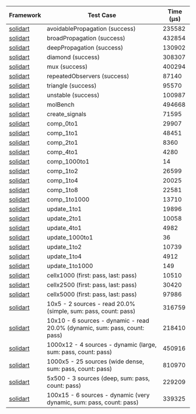 | Framework | Test Case | Time (μs) |
| --- | --- | --- |
| [solidart](https://github.com/nank1ro/solidart) | avoidablePropagation (success) | 235582 |
| [solidart](https://github.com/nank1ro/solidart) | broadPropagation (success) | 432854 |
| [solidart](https://github.com/nank1ro/solidart) | deepPropagation (success) | 130902 |
| [solidart](https://github.com/nank1ro/solidart) | diamond (success) | 308307 |
| [solidart](https://github.com/nank1ro/solidart) | mux (success) | 400294 |
| [solidart](https://github.com/nank1ro/solidart) | repeatedObservers (success) | 87140 |
| [solidart](https://github.com/nank1ro/solidart) | triangle (success) | 95570 |
| [solidart](https://github.com/nank1ro/solidart) | unstable (success) | 100987 |
| [solidart](https://github.com/nank1ro/solidart) | molBench | 494668 |
| [solidart](https://github.com/nank1ro/solidart) | create_signals | 71595 |
| [solidart](https://github.com/nank1ro/solidart) | comp_0to1 | 29907 |
| [solidart](https://github.com/nank1ro/solidart) | comp_1to1 | 48451 |
| [solidart](https://github.com/nank1ro/solidart) | comp_2to1 | 8360 |
| [solidart](https://github.com/nank1ro/solidart) | comp_4to1 | 4280 |
| [solidart](https://github.com/nank1ro/solidart) | comp_1000to1 | 14 |
| [solidart](https://github.com/nank1ro/solidart) | comp_1to2 | 26599 |
| [solidart](https://github.com/nank1ro/solidart) | comp_1to4 | 20025 |
| [solidart](https://github.com/nank1ro/solidart) | comp_1to8 | 22581 |
| [solidart](https://github.com/nank1ro/solidart) | comp_1to1000 | 13710 |
| [solidart](https://github.com/nank1ro/solidart) | update_1to1 | 19896 |
| [solidart](https://github.com/nank1ro/solidart) | update_2to1 | 10058 |
| [solidart](https://github.com/nank1ro/solidart) | update_4to1 | 4982 |
| [solidart](https://github.com/nank1ro/solidart) | update_1000to1 | 36 |
| [solidart](https://github.com/nank1ro/solidart) | update_1to2 | 10739 |
| [solidart](https://github.com/nank1ro/solidart) | update_1to4 | 4912 |
| [solidart](https://github.com/nank1ro/solidart) | update_1to1000 | 149 |
| [solidart](https://github.com/nank1ro/solidart) | cellx1000 (first: pass, last: pass) | 10510 |
| [solidart](https://github.com/nank1ro/solidart) | cellx2500 (first: pass, last: pass) | 30420 |
| [solidart](https://github.com/nank1ro/solidart) | cellx5000 (first: pass, last: pass) | 97986 |
| [solidart](https://github.com/nank1ro/solidart) | 10x5 - 2 sources - read 20.0% (simple, sum: pass, count: pass) | 316759 |
| [solidart](https://github.com/nank1ro/solidart) | 10x10 - 6 sources - dynamic - read 20.0% (dynamic, sum: pass, count: pass) | 218410 |
| [solidart](https://github.com/nank1ro/solidart) | 1000x12 - 4 sources - dynamic (large, sum: pass, count: pass) | 450916 |
| [solidart](https://github.com/nank1ro/solidart) | 1000x5 - 25 sources (wide dense, sum: pass, count: pass) | 810970 |
| [solidart](https://github.com/nank1ro/solidart) | 5x500 - 3 sources (deep, sum: pass, count: pass) | 229209 |
| [solidart](https://github.com/nank1ro/solidart) | 100x15 - 6 sources - dynamic (very dynamic, sum: pass, count: pass) | 339325 |

